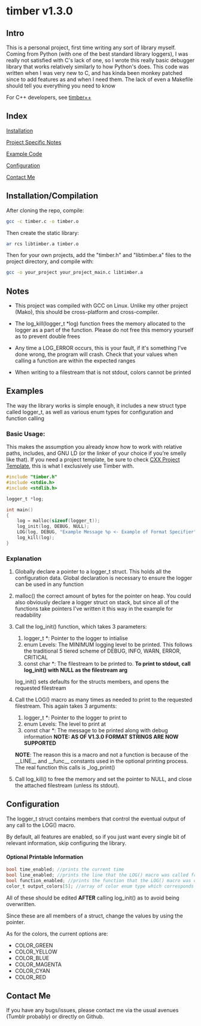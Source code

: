 # timber v1.3.0

## Intro

This is a personal project, first time writing any sort of library myself. Coming from Python (with one of the best standard library loggers), I was really not satisfied with C's lack of one, so I wrote this really basic debugger library that works relatively similarly to how Python's does. This code was written when I was very new to C, and has kinda been monkey patched since to add features as and when I need them. The lack of even a Makefile should tell you everything you need to know

For C++ developers, see [timber++](https://github.com/ccynth1a/timber++)

## Index

[Installation](#installation-compilation)

[Project Specific Notes](#notes)

[Example Code](#examples)

[Configuration](#configuration)

[Contact Me](#contact-me)

## Installation/Compilation

After cloning the repo, compile:
```sh
gcc -c timber.c -o timber.o
```

Then create the static library:
```sh 
ar rcs libtimber.a timber.o 
```

Then for your own projects, add the "timber.h" and "libtimber.a" files to the project directory, and compile with:
```sh 
gcc -o your_project your_project_main.c libtimber.a
```

## Notes

- This project was compiled with GCC on Linux. Unlike my other project (Mako), this should be cross-platform and cross-compiler.
 
- The log_kill(logger_t *log) function frees the memory allocated to the logger as a part of the function. Please do not free this memory yourself as to prevent double frees
 
- Any time a LOG_ERROR occurs, this is your fault, if it's something I've done wrong, the program will crash. Check that your values when calling a function are within the expected ranges

- When writing to a filestream that is not stdout, colors cannot be printed

## Examples

The way the library works is simple enough, it includes a new struct type called logger_t, as well as various enum types for configuration and function calling

### Basic Usage:

This makes the assumption you already know how to work with relative paths, includes, and GNU LD (or the linker of your choice if you're smelly like that). If you need a project template, be sure to check [CXX Project Template](https://github.com/ccynth1a/cxxtemplate), this is what I exclusively use Timber with.

```c
#include "timber.h"
#include <stdio.h>
#include <stdlib.h>

logger_t *log;

int main()
{
	log = malloc(sizeof(logger_t));
	log_init(log, DEBUG, NULL);
	LOG(log, DEBUG, "Example Message %p <- Example of Format Specifier", &log);
	log_kill(log);
}
```

### Explanation

1. Globally declare a pointer to a logger_t struct. This holds all the configuration data. Global declaration is necessary to ensure the logger can be used in any function

2. malloc() the correct amount of bytes for the pointer on heap. You could also obviously declare a logger struct on stack, but since all of the functions take pointers I've written it this way in the example for readability

3. Call the log_init() function, which takes 3 parameters:
	1. logger_t *: Pointer to the logger to intialise
	2. enum Levels: The MINIMUM logging level to be printed. This follows the traditional 5 tiered scheme of DEBUG, INFO, WARN, ERROR, CRITICAL
	3. const char *: The filestream to be printed to. **To print to stdout, call log_init() with NULL as the filestream arg**
    
	log_init() sets defaults for the structs members, and opens the requested filestream

4. Call the LOG() macro as many times as needed to print to the requested filestream. This again takes 3 arguments:
	1. logger_t *: Pointer to the logger to print to
	2. enum Levels: The level to print at
	3. const char *: The message to be printed along with debug information **NOTE: AS OF V1.3.0 FORMAT STRINGS ARE NOW SUPPORTED**

	**NOTE**: The reason this is a macro and not a function is because of the \_\_LINE\_\_ and \_\_func\_\_ constants used in the optional printing process. The real function this calls is \_log\_print()

5. Call log_kill() to free the memory and set the pointer to NULL, and close the attached filestream (unless its stdout).

## Configuration

The logger_t struct contains members that control the eventual output of any call to the LOG() macro.

By default, all features are enabled, so if you just want every single bit of relevant information, skip configuring the library.

#### Optional Printable Information
```c
bool time_enabled; //prints the current time
bool line_enabled; //prints the line that the LOG() macro was called from
bool function_enabled; //prints the function that the LOG() macro was called from
color_t output_colors[5]; //array of color enum type which corresponds to the debug levels
```

All of these should be edited **AFTER** calling log_init() as to avoid being overwritten.

Since these are all members of a struct, change the values by using the pointer.

As for the colors, the current options are:
- COLOR_GREEN
- COLOR_YELLOW
- COLOR_BLUE
- COLOR_MAGENTA
- COLOR_CYAN
- COLOR_RED

## Contact Me

If you have any bugs/issues, please contact me via the usual avenues (Tumblr probably) or directly on Github.

